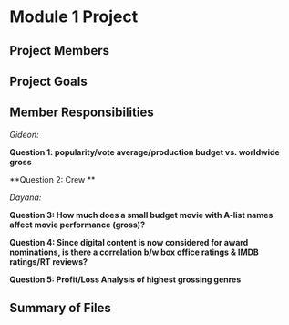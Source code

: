 # Module 1 Project
## Project Members

## Project Goals

## Member Responsibilities

*Gideon:*

**Question 1: popularity/vote average/production budget vs. worldwide gross** 

**Question 2: Crew **

*Dayana:* 

**Question 3: How much does a small budget movie with A-list names affect movie performance (gross)?**

**Question 4: Since digital content is now considered for award nominations, is there a correlation b/w box office ratings & IMDB ratings/RT reviews?** 

**Question 5: Profit/Loss Analysis of highest grossing genres**

## Summary of Files

 
